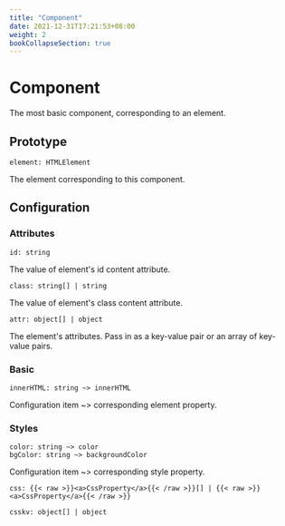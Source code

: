 ```yaml
---
title: "Component"
date: 2021-12-31T17:21:53+08:00
weight: 2
bookCollapseSection: true
---
```


# Component

The most basic component, corresponding to an element.

## Prototype

```
element: HTMLElement
```

The element corresponding to this component.

## Configuration

### Attributes

```
id: string
```

The value of element's id content attribute.

```
class: string[] | string
```

The value of element's class content attribute.

```
attr: object[] | object
```

The element's attributes. Pass in as a key-value pair or an array of key-value pairs.

### Basic

```
innerHTML: string ~> innerHTML
```

Configuration item ~> corresponding element property.

### Styles

```
color: string ~> color
bgColor: string ~> backgroundColor
```

Configuration item ~> corresponding style property.

```
css: {{< raw >}}<a>CssProperty</a>{{< /raw >}}[] | {{< raw >}}<a>CssProperty</a>{{< /raw >}}
```

```
csskv: object[] | object
```


